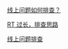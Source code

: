  [线上问题如何排查？](https://mp.weixin.qq.com/s/8YBJn8x7Sf9dai9jNkX6Tg)
 
 [RT 过长，排查思路](https://mp.weixin.qq.com/s/TnLl2OW9XJLSZihcpgP7VQ)

 [线上问题排查](https://mp.weixin.qq.com/s/fA860wCu9PZW3eQTwdbGWQ)
